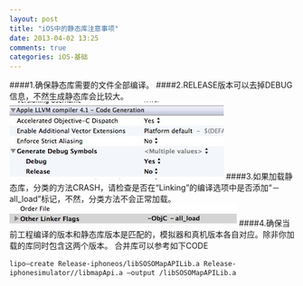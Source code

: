 ```yaml
---
layout: post
title: "iOS中的静态库注意事项"
date: 2013-04-02 13:25
comments: true
categories: iOS-基础
---
```



####1.确保静态库需要的文件全部编译。
####2.RELEASE版本可以去掉DEBUG信息，不然生成静态库会比较大。
![image](/images/post/2013-04-02-ioszhong-de-jing-tai-ku-zhu-yi-shi-xiang/1.jpg) 
####3.如果加载静态库，分类的方法CRASH，请检查是否在“Linking”的编译选项中是否添加“－all_load”标记，不然，分类方法不会正常加载。
![image](/images/post/2013-04-02-ioszhong-de-jing-tai-ku-zhu-yi-shi-xiang/2.jpg) 
####4.确保当前工程编译的版本和静态库版本是匹配的，模拟器和真机版本各自对应。除非你加载的库同时包含这两个版本。
合并库可以参考如下CODE

```objc
lipo–create Release-iphoneos/libSOSOMapAPILib.a Release-iphonesimulator//libmapApi.a –output /libSOSOMapAPILib.a

```
